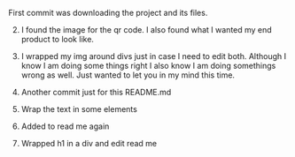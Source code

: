First commit was downloading the project and its files.

2. I found the image for the qr code.
I also found what I wanted my end product to look like.

3. I wrapped my img around divs just in case I need to edit both. Although I know I am doing some things right I also know I am doing somethings wrong as well. Just wanted to let you in my mind this time.

4. Another commit just for this README.md

5. Wrap the text in some elements 

6. Added to read me again

7. Wrapped h1 in a div and edit read me